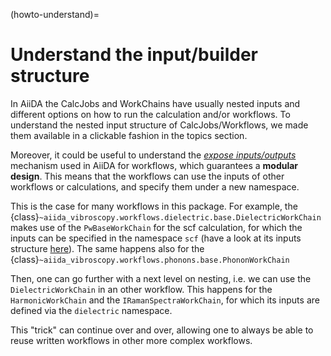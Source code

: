 (howto-understand)=

# Understand the input/builder structure

In AiiDA the CalcJobs and WorkChains have usually nested inputs and different options on how to run the calculation
and/or workflows. To understand the nested input structure of CalcJobs/Workflows, we made them available in a clickable
fashion in the topics section.

Moreover, it could be useful to understand the
[_expose inputs/outputs_](https://aiida.readthedocs.io/projects/aiida-core/en/latest/topics/workflows/usage.html#modular-workflow-design)
mechanism used in AiiDA for workflows, which guarantees a __modular design__.
This means that the workflows can use the inputs of other workflows or calculations, and specify them under a new namespace.

This is the case for many workflows in this package. For example, the {class}`~aiida_vibroscopy.workflows.dielectric.base.DielectricWorkChain` makes use of the `PwBaseWorkChain` for the scf calculation, for which the inputs can be specified in the namespace `scf` (have a look at its inputs structure [here](topics-workflows-dielectric)). The same happens also for the {class}`~aiida_vibroscopy.workflows.phonons.base.PhononWorkChain`

Then, one can go further with a next level on nesting, i.e. we can use the `DielectricWorkChain` in an other workflow. This happens
for the `HarmonicWorkChain` and the `IRamanSpectraWorkChain`, for which its inputs are defined via the `dielectric` namespace.

This "trick" can continue over and over, allowing one to always be able to reuse written workflows in other more complex workflows.
